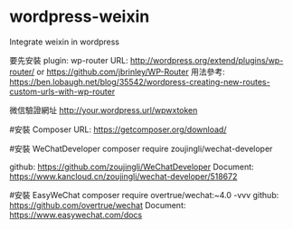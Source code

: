 # wordpress-weixin
Integrate weixin in wordpress

要先安裝 plugin: wp-router URL: http://wordpress.org/extend/plugins/wp-router/ or https://github.com/jbrinley/WP-Router
用法參考: https://ben.lobaugh.net/blog/35542/wordpress-creating-new-routes-custom-urls-with-wp-router

微信驗證網址 http://your.wordpress.url/wpwxtoken

#安裝 Composer
URL: https://getcomposer.org/download/

#安裝 WeChatDeveloper
composer require zoujingli/wechat-developer

github: https://github.com/zoujingli/WeChatDeveloper
Document: https://www.kancloud.cn/zoujingli/wechat-developer/518672

#安裝 EasyWeChat 
composer require overtrue/wechat:~4.0 -vvv
github: https://github.com/overtrue/wechat
Document: https://www.easywechat.com/docs